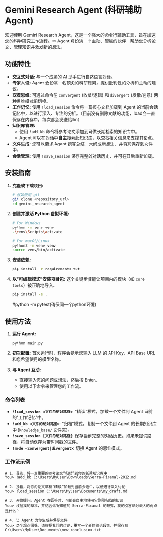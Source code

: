 # Gemini Research Agent (科研辅助 Agent)

欢迎使用 Gemini Research Agent，这是一个强大的命令行辅助工具，旨在加速您的科学研究工作流程。本 Agent 将扮演一个主动、智能的伙伴，帮助您分析论文、管理知识并激发新的想法。

## 功能特性

- **交互式对话:** 与一个成熟的 AI 助手进行自然语言对话。
- **专家人设:** Agent 会扮演一名顶尖的科研顾问，提供批判性的分析和主动的建议。
- **双模思维:** 可通过命令在 `convergent` (收敛/逻辑) 和 `divergent` (发散/创意) 两种思维模式间切换。
- **工作记忆:** 使用 `!load_session` 命令将一篇核心文档加载到 Agent 的当前会话记忆中，以进行深入、专注的分析。（目前没有删除文献的功能，load会一直保存在内存中，每次都会发送给llm）
- **知识库管理:** 
    - 使用 `!add_kb` 命令将参考论文添加到可供长期检索的知识库中。
    - Agent 可以在对话中**自主**搜索此知识库，以查找相关信息来支撑其论点。
- **文件生成:** 您可以要求 Agent 撰写总结、大纲或新想法，并将其保存到文件中。
- **会话管理:** 使用 `!save_session` 保存完整的对话历史，并可在日后重新加载。

## 安装指南

1.  **克隆或下载项目:** 
    ```bash
    # 假如使用 git
    git clone <repository_url>
    cd gemini_research_agent
    ```

2.  **创建并激活 Python 虚拟环境:** 
    ```bash
    # For Windows
    python -m venv venv
    .\venv\Scripts\activate

    # For macOS/Linux
    python3 -m venv venv
    source venv/bin/activate
    ```

3.  **安装依赖:** 
    ```bash
    pip install -r requirements.txt
    ```

4.  **以“可编辑模式”安装项目包:** 
    这个关键步骤能让项目内的模块（如 `core`, `tools`）被正确地导入。
    ```bash
    pip install -e .
    ```
    #python -m pytest(确保同一个python环境)

## 使用方法

1.  **运行 Agent:** 
    ```bash
    python main.py
    ```

2.  **初次配置:** 首次运行时，程序会提示您输入 LLM 的 API Key、API Base URL 和您希望使用的模型名称。

3.  **与 Agent 互动:** 
    - 直接输入您的问题或想法，然后按 Enter。
    - 使用以下命令来管理您的工作流。

### 命令列表

-   **`!load_session <文件的绝对路径>`**: “精读”模式。加载一个文件到 Agent 当前的“工作记忆”中。
-   **`!add_kb <文件的绝对路径>`**: “归档”模式。复制一个文件到 Agent 的长期知识库中 (`knowledge_base/` 文件夹)。
-   **`!save_session [文件的绝对路径]`**: 保存当前完整的对话历史。如果未提供路径，将自动保存为带时间戳的文件。
-   **`!mode <convergent|divergent>`**: 切换 Agent 的思维模式。

### 工作流示例

```
# 1. 首先，将一篇重要的参考论文“归档”到你的长期知识库中
You> !add_kb C:\Users\MyUser\Downloads\Serra-Picamal-2012.md

# 2. 接着，将你的论文草稿“精读”加载到当前会话中，以便进行深入讨论
You> !load_session C:\Users\MyUser\Documents\my_draft.md

# 3. 开始提问。Agent 在回答时，可能会自主地使用它刚刚归档的知识
You> 根据我的草稿，并结合你所知道的 Serra-Picamal 的研究，我的引言部分最大的弱点是什么？

# 4. 让 Agent 为你生成并保存文件
You> 这个观点很好。请根据我们的讨论，重写一个新的结论段落，并保存到 C:\Users\MyUser\Documents\new_conclusion.txt
```